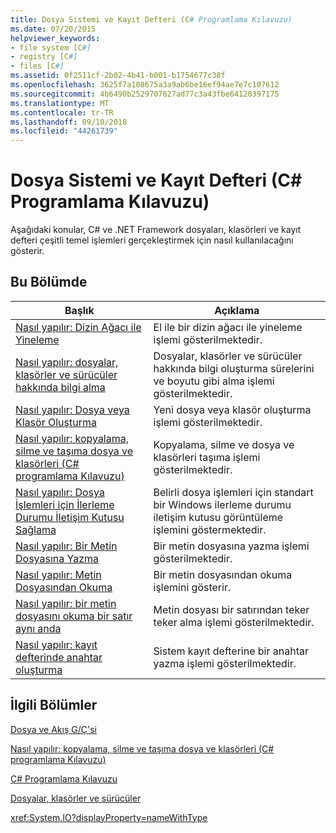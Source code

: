 ```yaml
---
title: Dosya Sistemi ve Kayıt Defteri (C# Programlama Kılavuzu)
ms.date: 07/20/2015
helpviewer_keywords:
- file system [C#]
- registry [C#]
- files [C#]
ms.assetid: 0f2511cf-2b02-4b41-b001-b1754677c38f
ms.openlocfilehash: 3625f7a108675a3a9ab6be16ef94ae7e7c107612
ms.sourcegitcommit: 4b6490b2529707627ad77c3a43fbe64120397175
ms.translationtype: MT
ms.contentlocale: tr-TR
ms.lasthandoff: 09/10/2018
ms.locfileid: "44261739"
---
```

# <a name="file-system-and-the-registry-c-programming-guide"></a>Dosya Sistemi ve Kayıt Defteri (C# Programlama Kılavuzu)
Aşağıdaki konular, C# ve .NET Framework dosyaları, klasörleri ve kayıt defteri çeşitli temel işlemleri gerçekleştirmek için nasıl kullanılacağını gösterir.  
  
## <a name="in-this-section"></a>Bu Bölümde  
  
|**Başlık**|**Açıklama**|  
|---------------|---------------------|  
|[Nasıl yapılır: Dizin Ağacı ile Yineleme](../../../csharp/programming-guide/file-system/how-to-iterate-through-a-directory-tree.md)|El ile bir dizin ağacı ile yineleme işlemi gösterilmektedir.|  
|[Nasıl yapılır: dosyalar, klasörler ve sürücüler hakkında bilgi alma](../../../csharp/programming-guide/file-system/how-to-get-information-about-files-folders-and-drives.md)|Dosyalar, klasörler ve sürücüler hakkında bilgi oluşturma sürelerini ve boyutu gibi alma işlemi gösterilmektedir.|  
|[Nasıl yapılır: Dosya veya Klasör Oluşturma](../../../csharp/programming-guide/file-system/how-to-create-a-file-or-folder.md)|Yeni dosya veya klasör oluşturma işlemi gösterilmektedir.|  
|[Nasıl yapılır: kopyalama, silme ve taşıma dosya ve klasörleri (C# programlama Kılavuzu)](../../../csharp/programming-guide/file-system/how-to-copy-delete-and-move-files-and-folders.md)|Kopyalama, silme ve dosya ve klasörleri taşıma işlemi gösterilmektedir.|  
|[Nasıl yapılır: Dosya İşlemleri için İlerleme Durumu İletişim Kutusu Sağlama](../../../csharp/programming-guide/file-system/how-to-provide-a-progress-dialog-box-for-file-operations.md)|Belirli dosya işlemleri için standart bir Windows ilerleme durumu iletişim kutusu görüntüleme işlemini göstermektedir.|  
|[Nasıl yapılır: Bir Metin Dosyasına Yazma](../../../csharp/programming-guide/file-system/how-to-write-to-a-text-file.md)|Bir metin dosyasına yazma işlemi gösterilmektedir.|  
|[Nasıl yapılır: Metin Dosyasından Okuma](../../../csharp/programming-guide/file-system/how-to-read-from-a-text-file.md)|Bir metin dosyasından okuma işlemini gösterir.|  
|[Nasıl yapılır: bir metin dosyasını okuma bir satır aynı anda](../../../csharp/programming-guide/file-system/how-to-read-a-text-file-one-line-at-a-time.md)|Metin dosyası bir satırından teker teker alma işlemi gösterilmektedir.|  
|[Nasıl yapılır: kayıt defterinde anahtar oluşturma](../../../csharp/programming-guide/file-system/how-to-create-a-key-in-the-registry.md)|Sistem kayıt defterine bir anahtar yazma işlemi gösterilmektedir.|  
  
## <a name="related-sections"></a>İlgili Bölümler  
 [Dosya ve Akış G/Ç'si](../../../standard/io/index.md)  
  
 [Nasıl yapılır: kopyalama, silme ve taşıma dosya ve klasörleri (C# programlama Kılavuzu)](../../../csharp/programming-guide/file-system/how-to-copy-delete-and-move-files-and-folders.md)  
  
 [C# Programlama Kılavuzu](../../../csharp/programming-guide/index.md)  
  
 [Dosyalar, klasörler ve sürücüler](../../../csharp/programming-guide/file-system/index.md)  
  
 <xref:System.IO?displayProperty=nameWithType>
